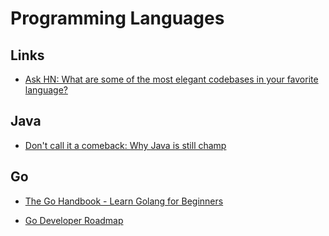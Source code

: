 # Programming Languages


## Links

- [Ask HN: What are some of the most elegant codebases in your favorite language?](https://news.ycombinator.com/item?id=36370684)

## Java

- [Don't call it a comeback: Why Java is still champ](https://github.com/readme/featured/java-programming-language)

## Go

- [The Go Handbook - Learn Golang for Beginners](https://www.freecodecamp.org/news/go-beginners-handbook/)

- [Go Developer Roadmap](https://roadmap.sh/golang)